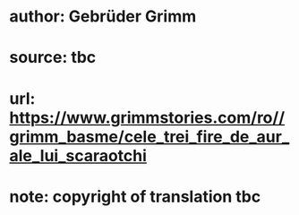 # author: Gebrüder Grimm
# source: tbc
# url: https://www.grimmstories.com/ro//grimm_basme/cele_trei_fire_de_aur_ale_lui_scaraotchi
# note: copyright of translation tbc


